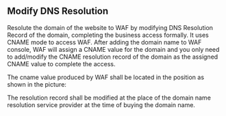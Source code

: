 ## Modify DNS Resolution

Resolute the domain of the website to WAF by modifying DNS Resolution Record of the domain, completing the business access formally. It uses CNAME mode to access WAF. After adding the domain name to WAF console, WAF will assign a CNAME value for the domain and you only need to add/modify the CNAME resolution record of the domain as the assigned CNAME value to complete the access.

The cname value produced by WAF shall be located in the position as shown in the picture:

The resolution record shall be modified at the place of the domain name resolution service provider at the time of buying the domain name.

 